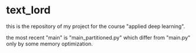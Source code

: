 # text_lord

this is the repository of my project for the course "applied deep learning".

the most recent "main" is "main_partitioned.py" which differ from "main.py" only by some memory optimization.
